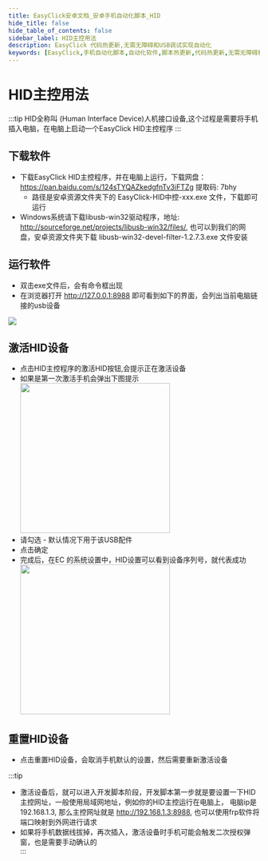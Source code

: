 ```yaml
---
title: EasyClick安卓文档_安卓手机自动化脚本_HID
hide_title: false
hide_table_of_contents: false
sidebar_label: HID主控用法
description: EasyClick 代码热更新,无需无障碍和USB调试实现自动化
keywords: [EasyClick,手机自动化脚本,自动化软件,脚本热更新,代码热更新,无需无障碍和USB调试实现自动化]
---
```

# HID主控用法
:::tip
HID全称叫 (Human Interface Device)人机接口设备,这个过程是需要将手机插入电脑，在电脑上启动一个EasyClick HID主控程序
:::
## 下载软件
- 下载EasyClick HID主控程序，并在电脑上运行，下载网盘：https://pan.baidu.com/s/124sTYQAZkedgfnTv3iFTZg 提取码: 7bhy
  - 路径是安卓资源文件夹下的 EasyClick-HID中控-xxx.exe 文件，下载即可运行
- Windows系统请下载libusb-win32驱动程序，地址: http://sourceforge.net/projects/libusb-win32/files/, 也可以到我们的网盘，安卓资源文件夹下载 libusb-win32-devel-filter-1.2.7.3.exe 文件安装
## 运行软件
- 双击exe文件后，会有命令框出现
- 在浏览器打开 http://127.0.0.1:8988 即可看到如下的界面，会列出当前电脑链接的usb设备
<img src='/androidimg/hid-1.png'  />

## 激活HID设备
- 点击HID主控程序的激活HID按钮,会提示正在激活设备
- 如果是第一次激活手机会弹出下图提示<br/>
  <img src='/androidimg/hid-2.png'  width="300"/>
- 请勾选 - 默认情况下用于该USB配件
- 点击确定
- 完成后，在EC 的系统设置中，HID设置可以看到设备序列号，就代表成功
  <br/>
  <img src='/androidimg/hid-3.png'  width="300"/>
## 重置HID设备
- 点击重置HID设备，会取消手机默认的设置，然后需要重新激活设备

:::tip
  - 激活设备后，就可以进入开发脚本阶段，开发脚本第一步就是要设置一下HID主控网址，一般使用局域网地址，例如你的HID主控运行在电脑上，
  电脑ip是 192.168.1.3, 那么主控网址就是 http://192.168.1.3:8988, 也可以使用frp软件将端口映射到外网进行请求
  - 如果将手机数据线拔掉，再次插入，激活设备时手机可能会触发二次授权弹窗，也是需要手动确认的  
:::
